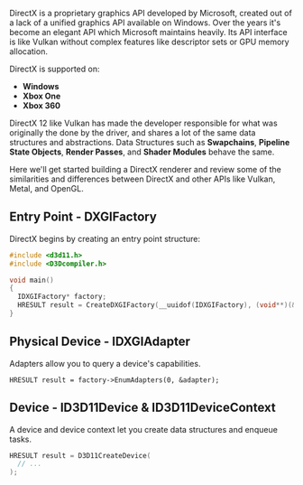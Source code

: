 DirectX is a proprietary graphics API developed by Microsoft, created out of a lack of a unified graphics API available on Windows. Over the years it's become an elegant API which Microsoft maintains heavily. Its API interface is like Vulkan without complex features like descriptor sets or GPU memory allocation. 

DirectX is supported on:

- **Windows**
- **Xbox One**
- **Xbox 360**

DirectX 12 like Vulkan has made the developer responsible for what was originally the done by the driver, and shares a lot of the same data structures and abstractions. Data Structures such as **Swapchains**, **Pipeline State Objects**, **Render Passes**, and **Shader Modules** behave the same.

Here we'll get started building a DirectX renderer and review some of the similarities and differences between DirectX and other APIs like Vulkan, Metal, and OpenGL.

## Entry Point - DXGIFactory

DirectX begins by creating an entry point structure:

```cpp
#include <d3d11.h>
#include <D3Dcompiler.h>

void main()
{
  IDXGIFactory* factory;
  HRESULT result = CreateDXGIFactory(__uuidof(IDXGIFactory), (void**)(&factory));
}
```

## Physical Device - IDXGIAdapter

Adapters allow you to query a device's capabilities. 

```
HRESULT result = factory->EnumAdapters(0, &adapter);
```

## Device - ID3D11Device & ID3D11DeviceContext

A device and device context let you create data structures and enqueue tasks.

```cpp
HRESULT result = D3D11CreateDevice(
  // ...
);

```